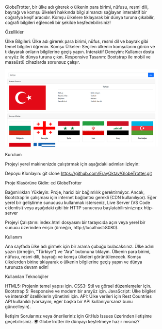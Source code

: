 GlobeTrotter, bir ülke adı girerek o ülkenin para birimi, nüfusu, resmi dili, bayrağı ve komşu ülkeleri hakkında bilgi almanızı sağlayan interaktif bir coğrafya keşif aracıdır. Komşu ülkelere tıklayarak bir dünya turuna çıkabilir, coğrafi bilgileri eğlenceli bir şekilde keşfedebilirsiniz!

Özellikler

Ülke Bilgileri: Ülke adı girerek para birimi, nüfus, resmi dil ve bayrak gibi temel bilgileri öğrenin.
Komşu Ülkeler: Seçilen ülkenin komşularını görün ve tıklayarak onların bilgilerine geçiş yapın.
Interaktif Deneyim: Kullanıcı dostu arayüz ile dünya turuna çıkın.
Responsive Tasarım: Bootstrap ile mobil ve masaüstü cihazlarda sorunsuz çalışır.

![GlobeTrotter](images/Ss.png)

Kurulum

Projeyi yerel makinenizde çalıştırmak için aşağıdaki adımları izleyin:

Depoyu Klonlayın:
git clone https://github.com/ErayOktay/GlobeTrotter.git

Proje Klasörüne Gidin:
cd GlobeTrotter

Bağımlılıkları Yükleyin:
Proje, harici bir bağımlılık gerektirmiyor. Ancak, Bootstrap'in çalışması için internet bağlantısı gerekli (CDN kullanılıyor).
Eğer yerel bir geliştirme sunucusu kullanmak isterseniz, Live Server (VS Code eklentisi) veya aşağıdaki gibi bir HTTP sunucusu başlatabilirsiniz:npx http-server

Projeyi Çalıştırın:
index.html dosyasını bir tarayıcıda açın veya yerel bir sunucu üzerinden erişin (örneğin, http://localhost:8080).

Kullanım

Ana sayfada ülke adı girmek için bir arama çubuğu bulacaksınız.
Ülke adını yazın (örneğin, "Türkiye") ve "Ara" butonuna tıklayın.
Ülkenin para birimi, nüfusu, resmi dili, bayrağı ve komşu ülkeleri görüntülenecek.
Komşu ülkelerden birine tıklayarak o ülkenin bilgilerine geçiş yapın ve dünya turunuza devam edin!

Kullanılan Teknolojiler

HTML5: Projenin temel yapısı için.
CSS3: Stil ve görsel düzenlemeler için.
Bootstrap 5: Responsive ve modern bir arayüz için.
JavaScript: Ülke bilgileri ve interaktif özelliklerin yönetimi için.
API: Ülke verileri için Rest Countries API kullanıldı (varsayım, eğer başka bir API kullanıyorsanız bunu güncelleyin).

İletişim
Sorularınız veya önerileriniz için GitHub Issues üzerinden iletişime geçebilirsiniz.
🌍 GlobeTrotter ile dünyayı keşfetmeye hazır mısınız?
